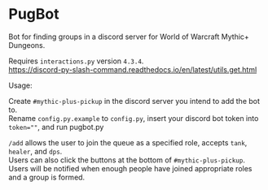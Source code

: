 # PugBot

Bot for finding groups in a discord server for World of Warcraft Mythic+ Dungeons.  



Requires `interactions.py` version `4.3.4`.  
https://discord-py-slash-command.readthedocs.io/en/latest/utils.get.html  


Usage:  

Create `#mythic-plus-pickup` in the discord server you intend to add the bot to.  
Rename `config.py.example` to `config.py`, insert your discord bot token into `token=""`, and run pugbot.py  

`/add` allows the user to join the queue as a specified role, accepts `tank`, `healer`, and `dps`.  
Users can also click the buttons at the bottom of `#mythic-plus-pickup`.  
Users will be notified when enough people have joined appropriate roles and a group is formed.
